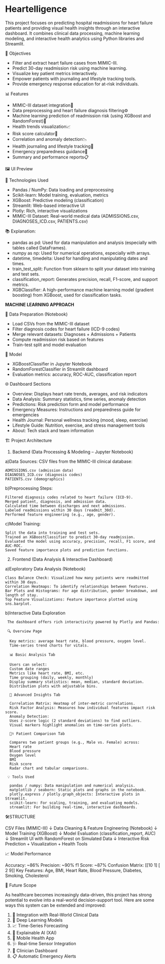 # Heartelligence
This project focuses on predicting hospital readmissions for heart failure patients and providing visual health insights through an interactive dashboard. It combines clinical data processing, machine learning modeling, and interactive health analytics using Python libraries and Streamlit.


🎯 Objectives
- Filter and extract heart failure cases from MIMIC-III.
- Predict 30-day readmission risk using machine learning.
- Visualize key patient metrics interactively.
- Empower patients with journaling and lifestyle tracking tools.
- Provide emergency response education for at-risk individuals.


📊 Features


- MIMIC-III dataset integration📁 
- Data preprocessing and heart failure diagnosis filtering⚙️ 
- Machine learning prediction of readmission risk (using XGBoost and RandomForest)🤖 
- Health trends visualization📈 
- Risk score calculator🧠 
- Correlation and anomaly detection📉 
- Health journaling and lifestyle tracking🧾 
- Emergency preparedness guidance🚨 
- Summary and performance reports📋 

🖼️ UI Preview



🧪 Technologies Used

- Pandas / NumPy:	Data loading and preprocessing
- Scikit-learn:	Model training, evaluation, metrics
- XGBoost:	Predictive modeling (classification)
- Streamlit:	Web-based interactive UI
- Plotly:	Rich, interactive visualizations
- MIMIC-III Dataset:	Real-world medical data (ADMISSIONS.csv, DIAGNOSES_ICD.csv, PATIENTS.csv)


📚 Explanation:

- pandas as pd: Used for data manipulation and analysis (especially with tables called DataFrames).
- numpy as np: Used for numerical operations, especially with arrays.
- datetime, timedelta: Used for handling and manipulating dates and times.
- train_test_split: Function from sklearn to split your dataset into training and test sets.
- classification_report: Generates precision, recall, F1-score, and support metrics.
- XGBClassifier: A high-performance machine learning model (gradient boosting) from XGBoost, used for classification tasks.

**MACHINE LEARNING APPROACH**

📁 Data Preparation (Notebook)

- Load CSVs from the MIMIC-III dataset
- Filter diagnosis codes for heart failure (ICD-9 codes)
- Merge relevant datasets: Diagnoses + Admissions + Patients
- Compute readmission risk based on features
- Train-test split and model evaluation

🤖 Model

- XGBoostClassifier in Jupyter Notebook
- RandomForestClassifier in Streamlit dashboard
- Evaluation metrics: accuracy, ROC-AUC, classification report

🌐 Dashboard Sections

- Overview:	Displays heart rate trends, averages, and risk indicators
- Data Analysis:	Summary statistics, time series, anomaly detection
- Predictions:	Risk prediction form and model performance
- Emergency Measures:	Instructions and preparedness guide for emergencies
- Health Journal:	Personal wellness tracking (mood, sleep, exercise)
- Lifestyle Guide:	Nutrition, exercise, and stress management tools
- About:	Tech stack and team information


🏗️ Project Architecture

1. Backend (Data Processing & Modeling – Jupyter Notebook)
   
  a)Data Sources: CSV files from the MIMIC-III clinical database:
  
    ADMISSIONS.csv (admission data)
    DIAGNOSES_ICD.csv (diagnosis codes)
    PATIENTS.csv (demographics)

  b)Preprocessing Steps:
  
    Filtered diagnosis codes related to heart failure (ICD-9).
    Merged patient, diagnosis, and admission data.
    Calculated time between discharges and next admissions.
    Labeled readmissions within 30 days (readmit_30d).
    Performed feature engineering (e.g., age, gender).

  c)Model Training:
  
    Split the data into training and test sets.
    Trained an XGBoostClassifier to predict 30-day readmission.
    Evaluated the model using accuracy, precision, recall, F1 score, and AUC-ROC.
    Saved feature importance plots and prediction functions.

2. Frontend (Data Analysis & Interactive Dashboard)
   
  a)Exploratory Data Analysis (Notebook)
  
    Class Balance Check: Visualized how many patients were readmitted within 30 days.
    Correlation Heatmaps: To identify relationships between features.    
    Bar Plots and Histograms: For age distribution, gender breakdown, and length of stay.
    Top Feature Visualizations: Feature importance plotted using sns.barplot.

   b)Interactive Data Exploration
   
     The dashboard offers rich interactivity powered by Plotly and Pandas:

     🔍 Overview Page
     
      Key metrics: average heart rate, blood pressure, oxygen level.
      Time-series trend charts for vitals.

      📊 Basic Analysis Tab
      
      Users can select:
      Custom date ranges
      Metrics like heart rate, BMI, etc.
      Time grouping (daily, weekly, monthly)
      Display summary statistics: mean, median, standard deviation.
      Distribution plots with adjustable bins.

      🧠 Advanced Insights Tab
      
      Correlation Matrix: Heatmap of inter-metric correlations.
      Risk Factor Analysis: Measures how individual features impact risk score.
      Anomaly Detection:
      Uses z-score logic (2 standard deviations) to find outliers.
      Visual markers highlight anomalies on time-series plots.

      🧑‍⚕️ Patient Comparison Tab
      
      Compares two patient groups (e.g., Male vs. Female) across:
      Heart rate
      Blood pressure
      Oxygen level
      BMI
      Risk score
      Radar chart and tabular comparisons.

     💡 Tools Used
     
      pandas / numpy: Data manipulation and numerical analysis.
      matplotlib / seaborn: Static plots and graphs in the notebook.
      plotly.express / plotly.graph_objects: Interactive plots in Streamlit.
      scikit-learn: For scaling, training, and evaluating models.
      streamlit: For building real-time, interactive dashboards.


🛠️STRUCTURE

CSV Files (MIMIC-III) 
    ↓
Data Cleaning & Feature Engineering (Notebook)
    ↓
Model Training (XGBoost)
    ↓
Model Evaluation (classification_report, AUC)
    ↓
Streamlit UI with RandomForest on Simulated Data
    ↓
Interactive Risk Prediction + Visualization + Health Tools


📈 Model Performance

Accuracy: ~86%
Precision: ~90%
f1 Score: ~87%
Confusion Matrix:  [[10  1]
                   [ 2  9]]
Key Features: Age, BMI, Heart Rate, Blood Pressure, Diabetes, Smoking, Cholesterol


🚀 Future Scope

As healthcare becomes increasingly data-driven, this project has strong potential to evolve into a real-world decision-support tool. Here are some ways this system can be extended and improved:

1. 🔬 Integration with Real-World Clinical Data
2. 🧠 Deep Learning Models
3. 📈 Time-Series Forecasting
4. 🧪 Explainable AI (XAI)
5. 📱 Mobile Health App
6. 🩺 Real-time Sensor Integration
7. 🏥 Clinician Dashboard
8. 📋 Automatic Emergency Alerts

